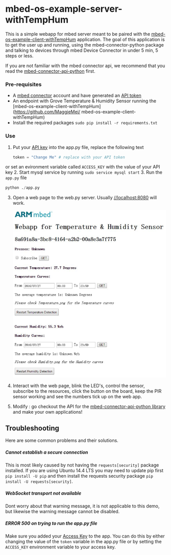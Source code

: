 # mbed-os-example-server-withTempHum

This is a simple webapp for mbed server meant to be paired with the [mbed-os-example-client-withTempHum](https://github.com/MaggieMei/mbed-os-example-client-withTempHum) application. The goal of this application is to get the user up and running, using the mbed-connector-python package and talking to devices through mbed Device Connector in under 5 min, 5 steps or less. 

If you are not familiar with the mbed connector api, we recommend that you read the [mbed-connector-api-python](https://github.com/armmbed/mbed-connector-api-python) first.

### Pre-requisites
- A [mbed connector](https://connector.mbed.com) account and have generated an [API token](https://connector.mbed.com/#accesskeys)
- An endpoint with Grove Temperature & Humidity Sensor running the [mbed-os-example-client-withTempHum](https://github.com/MaggieMei/ mbed-os-example-client-withTempHum)
- Install the required packages `sudo pip install -r requirements.txt`

### Use
1. Put your [API key](https://connector.mbed.com/#accesskeys) into the app.py file, replace the following text
    ```python
    token = "Change Me" # replace with your API token
    ```
or set an evironment variable called `ACCESS_KEY` with the value of your API key
2. Start mysql service by running ` sudo service mysql start `
3. Run the `app.py` file
```python
python ./app.py
```
3. Open a web page to the web.py server. Usually [//localhost:8080](//localhost:8080) will work. 

    ![web page](web1.JPG)

4. Interact with the web page, blink the LED's, control the sensor, subscribe to the resources, click the button on the board, keep the PIR sensor working and see the numbers tick up on the web app.
5. Modify : go checkout the API for the [mbed-connector-api-python library](https://docs.mbed.com/docs/mbed-connector-api-python/en/latest/) and make your own applications!


## Troubleshooting
Here are some common problems and their solutions.

##### Cannot establish a secure connection
This is most likely caused by not having the `requests[security]` package installed. If you are using Ubuntu 14.4 LTS you may need to update pip first `pip install -U pip` and then install the requests security package `pip install -U requests[security]`. 

##### WebSocket transport not available
Dont worry about that warning message, it is not applicable to this demo, but likewise the warning message cannot be disabled. 

##### ERROR 500 on trying to run the app.py file
Make sure you added your [Access Key](https://connector.mbed.com/#accesskeys) to the app. You can do this by either changing the value of the `token` variable in the app.py file or by setting the `ACCESS_KEY` environment variable to your access key. 

